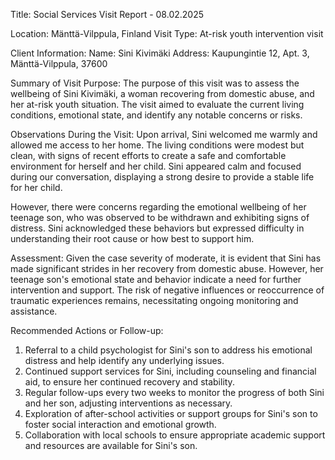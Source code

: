  Title: Social Services Visit Report - 08.02.2025

Location: Mänttä-Vilppula, Finland
Visit Type: At-risk youth intervention visit

Client Information:
Name: Sini Kivimäki
Address: Kaupungintie 12, Apt. 3, Mänttä-Vilppula, 37600

Summary of Visit Purpose:
The purpose of this visit was to assess the wellbeing of Sini Kivimäki, a woman recovering from domestic abuse, and her at-risk youth situation. The visit aimed to evaluate the current living conditions, emotional state, and identify any notable concerns or risks.

Observations During the Visit:
Upon arrival, Sini welcomed me warmly and allowed me access to her home. The living conditions were modest but clean, with signs of recent efforts to create a safe and comfortable environment for herself and her child. Sini appeared calm and focused during our conversation, displaying a strong desire to provide a stable life for her child.

However, there were concerns regarding the emotional wellbeing of her teenage son, who was observed to be withdrawn and exhibiting signs of distress. Sini acknowledged these behaviors but expressed difficulty in understanding their root cause or how best to support him.

Assessment:
Given the case severity of moderate, it is evident that Sini has made significant strides in her recovery from domestic abuse. However, her teenage son's emotional state and behavior indicate a need for further intervention and support. The risk of negative influences or reoccurrence of traumatic experiences remains, necessitating ongoing monitoring and assistance.

Recommended Actions or Follow-up:
1. Referral to a child psychologist for Sini's son to address his emotional distress and help identify any underlying issues.
2. Continued support services for Sini, including counseling and financial aid, to ensure her continued recovery and stability.
3. Regular follow-ups every two weeks to monitor the progress of both Sini and her son, adjusting interventions as necessary.
4. Exploration of after-school activities or support groups for Sini's son to foster social interaction and emotional growth.
5. Collaboration with local schools to ensure appropriate academic support and resources are available for Sini's son.
